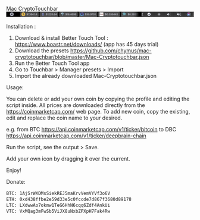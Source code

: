 Mac CryptoTouchbar
![alt text](https://raw.githubusercontent.com/chymus/mac-cryptotouchbar/master/Touch%20Bar%20Shot%202018-01-11%20at%2015.25.38.png)

Installation :
  1. Download & install Better Touch Tool : https://www.boastr.net/downloads/ (app has 45 days trial)
  2. Download the presets https://github.com/chymus/mac-cryptotouchbar/blob/master/Mac-Cryptotouchbar.json
  3. Run the Better Touch Tool app
  4. Go to Touchbar > Manager presets > Import
  5. Import the already downloaded Mac-Cryptotouchbar.json

Usage:

  You can delete or add your own coin by copying the profile and editing the script inside. 
  All prices are downloaded directly from the https://coinmarketcap.com/ web page.
  To add new coin, copy the existing, edit and replace the coin name to your desired. 
  
  e.g. from BTC https://api.coinmarketcap.com/v1/ticker/bitcoin to DBC https://api.coinmarketcap.com/v1/ticker/deepbrain-chain
  
  Run the script, see the output > Save. 
  
  Add your own icon by dragging it over the current.
  
  Enjoy!
  
  Donate:
  
    BTC: 1AjSrWXDMsSiekREJ5maKrvVemVYVf3o6V
    ETH: 0xd438ffbe2e59d33e5c0fccde7d867f3680d89178
    LTC: LXdwwAo7okmw1TeG6HhN6cqq6Zdf4AnkUi
    VTC: VxMQag3mFwSb5ViJX8uNxbZPXpH7Fak4Rw
  
